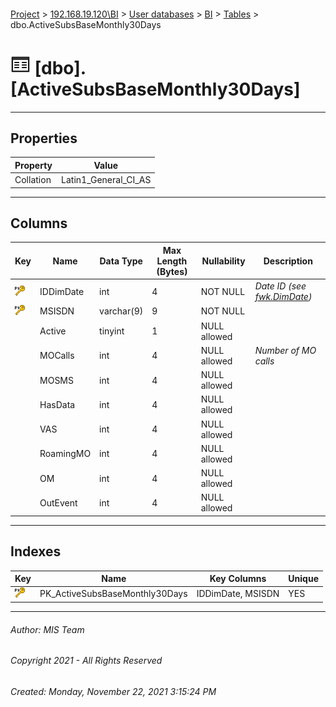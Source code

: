 #### 

[Project](../../../../index.md) > [192.168.19.120\\BI](../../../index.md) > [User databases](../../index.md) > [BI](../index.md) > [Tables](Tables.md) > dbo.ActiveSubsBaseMonthly30Days

# ![Tables](../../../../Images/Table32.png) [dbo].[ActiveSubsBaseMonthly30Days]

---

## <a name="#properties"></a>Properties

| Property | Value |
|---|---|
| Collation | Latin1_General_CI_AS |


---

## <a name="#columns"></a>Columns

| Key | Name | Data Type | Max Length (Bytes) | Nullability | Description |
|---|---|---|---|---|---|
| [![Primary Key PK_ActiveSubsBaseMonthly30Days: IDDimDate\MSISDN](../../../../Images/pk.png)](#indexes) | IDDimDate | int | 4 | NOT NULL | _Date ID (see [fwk.DimDate](DimDate.md))_ |
| [![Primary Key PK_ActiveSubsBaseMonthly30Days: IDDimDate\MSISDN](../../../../Images/pk.png)](#indexes) | MSISDN | varchar(9) | 9 | NOT NULL |  |
|  | Active | tinyint | 1 | NULL allowed |  |
|  | MOCalls | int | 4 | NULL allowed | _Number of MO calls_ |
|  | MOSMS | int | 4 | NULL allowed |  |
|  | HasData | int | 4 | NULL allowed |  |
|  | VAS | int | 4 | NULL allowed |  |
|  | RoamingMO | int | 4 | NULL allowed |  |
|  | OM | int | 4 | NULL allowed |  |
|  | OutEvent | int | 4 | NULL allowed |  |


---

## <a name="#indexes"></a>Indexes

| Key | Name | Key Columns | Unique |
|---|---|---|---|
| [![Primary Key PK_ActiveSubsBaseMonthly30Days: IDDimDate\MSISDN](../../../../Images/pk.png)](#indexes) | PK_ActiveSubsBaseMonthly30Days | IDDimDate, MSISDN | YES |


---

###### Author:  MIS Team

###### Copyright 2021 - All Rights Reserved

###### Created: Monday, November 22, 2021 3:15:24 PM


